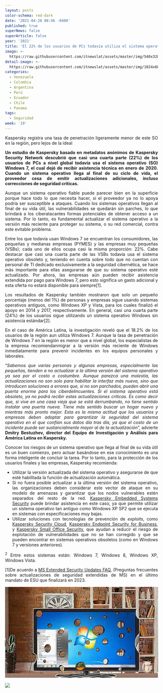 ```yaml
---
layout: posts
color-schema: red-dark
date: '2021-04-28 08:46 -0400'
published: true
superNews: false
superArticle: false
year: '2021'
title: 'El 22% de los usuarios de PCs todavía utiliza el sistema operativo Windows 7 '
image: >-
  https://raw.githubusercontent.com/itnewslat/assets/master/img/540x320/Ataque-Windows-p.jpg
detail-image: >-
  https://raw.githubusercontent.com/itnewslat/assets/master/img/1024x680/Ataque-Windows-g.jpg
categories:
  - Venezuela
  - Colombia
  - Argentina
  - Perú
  - Ecuador
  - Chile
  - Panama
tags:
  - Seguridad
week: '19'
---
```

<p style="text-align: justify;">Kaspersky registra una tasa de penetración ligeramente menor de este SO en la región, pero lejos de la ideal</p>
<p style="text-align: justify;"><strong>Un estudio de Kaspersky basado en metadatos anónimos de Kaspersky Security Network descubrió que casi una cuarta parte (22%) de los usuarios de PCs a nivel global todavía usa el sistema operativo (SO) Windows 7, el cual dejó de recibir asistencia técnica en enero de 2020. Cuando un sistema operativo llega al final de su ciclo de vida, el proveedor cesa de emitir actualizaciones adicionales, incluso correcciones de seguridad críticas.</strong></p>
<p style="text-align: justify;">Aunque un sistema operativo fiable puede parecer bien en la superficie porque hace todo lo que necesita hacer, si el proveedor ya no lo apoya podría ser susceptible a ataques. Cuando los sistemas operativos llegan al final de su vida útil, las vulnerabilidades se quedarán sin parches, lo que brindará a los ciberatacantes formas potenciales de obtener acceso a un sistema. Por lo tanto, es fundamental actualizar el sistema operativo a la versión más reciente para proteger su sistema, o su red comercial, contra este evitable problema.</p>
<p style="text-align: justify;">Entre los que todavía usan Windows 7 se encuentran los consumidores, las pequeñas y medianas empresas (PYMES) y las empresas muy pequeñas (VSBs); cada uno de ellos ocupa casi la misma proporción: 22%. Cabe destacar que casi una cuarta parte de las VSBs todavía usa el sistema operativo obsoleto y, teniendo en cuenta sobre todo que no cuentan con personal de TI dedicado exclusivamente a la seguridad cibernética, se hace más importante para ellas asegurarse de que su sistema operativo esté actualizado. Por ahora, las empresas aún pueden recibir asistencia extendida por pago para Windows 7, pero esto significa un gasto adicional y esta oferta no estará disponible para siempre[1].</p>
<p style="text-align: justify;">Los resultados de Kaspersky también mostraron que solo un pequeño porcentaje (menos del 1%) de personas y empresas sigue usando sistemas operativos antiguos, como Windows XP y Vista, para los cuales finalizó el apoyo en 2014 y 2017, respectivamente. En general, casi una cuarta parte (24%) de los usuarios sigue utilizando un sistema operativo Windows sin asistencia estándar[2].</p>
<p style="text-align: justify;">En el caso de América Latina, la investigación reveló que el 18.2% de los usuarios de la región aun utiliza Windows 7. Aunque la tasa de penetración de Windows 7 en la región es menor que a nivel global, los especialistas de la empresa recomiendanmigrar a la versión más reciente de Windows inmediatamente para prevenir incidentes en los equipos personales y laborales.</p>
<p style="text-align: justify;">“<em>Sabemos que varias personas y algunas empresas, especialmente las pequeñas, tienden a no actualizar a la última versión del sistema operativo ya sea por el costo o costumbre. Aunque parezca una molestia, las actualizaciones no son solo para habilitar la interfaz más nueva, sino que introducen soluciones a errores que, si no son parchados, pueden abrir una puerta enorme para los ciberdelincuentes. Si el sistema operativo está obsoleto, ya no podrá recibir estas actualizaciones críticas. Es como decir que, si vive en una casa vieja que se está derrumbando, no tiene sentido instalar una puerta nueva. Tiene más sentido buscar un hogar nuevo y mientras más pronto mejor. Esta es la misma actitud que los usuarios y empresas deben adoptar para garantizar la seguridad del sistema operativo en el que confían sus datos día tras día, ya que el costo de</em><em> un incidente puede ser sustancialmente mayor al de la actualización</em>”, advierte <strong>Dmitry Bestuzhev, director del Equipo de Investigación y Análisis para América Latina en Kaspersky. </strong></p>
<p style="text-align: justify;">Conocer los riesgos de un sistema operativo que llega al final de su vida útil es un buen comienzo, pero actuar basándose en ese conocimiento es una forma inteligente de concluir la tarea. Por lo tanto, para la protección de los usuarios finales y las empresas, Kaspersky recomienda:</p>

<ul style="text-align: justify;">
	<li>Utilizar la versión actualizada del sistema operativo y asegurarse de que esté habilitada la función de actualización automática.</li>
	<li>Si no fuera posible actualizar a la última versión del sistema operativo, las organizaciones deben considerar este vector de ataque en su modelo de amenazas y garantizar que los nodos vulnerables estén separados del resto de la red. <a href="https://latam.kaspersky.com/enterprise-security/embedded-systems">Kaspersky Embedded Systems Security</a> puede brindar asistencia en este caso, ya que permite utilizar un sistema operativo tan antiguo como Windows XP SP2 que se ejecuta en sistemas con especificaciones muy bajas.</li>
	<li>Utilizar soluciones con tecnologías de prevención de <em>exploits</em>, como <a href="https://latam.kaspersky.com/security-cloud">Kaspersky Security Cloud</a>, <a href="https://latam.kaspersky.com/enterprise-security/endpoint-product">Kaspersky Endpoint Security for Business</a>, y <a href="https://latam.kaspersky.com/small-business-security">Kaspersky Small Office Security</a>, que ayudan a reducir el riesgo de explotación de vulnerabilidades que no se han corregido y que se pueden encontrar en sistemas operativos obsoletos (como en Windows 7 y versiones anteriores).</li>
</ul>
<p style="text-align: justify;"><sup>2</sup> Entre estos sistemas están: Windows 7, Windows 8, Windows XP, Windows Vista.</p>
<p style="text-align: justify;">[1]De acuerdo a <a href="https://docs.microsoft.com/en-us/troubleshoot/windows-client/windows-7-eos-faq/windows-7-extended-security-updates-faq">MS Extended Security Updates FAQ</a>, (Preguntas frecuentes sobre actualizaciones de seguridad extendidas de MS) en el último mandato de ESU que finalizará en 2023.</p>

![](https://raw.githubusercontent.com/itnewslat/assets/master/img/540x320/Ataque-Windows-p.jpg)

<img src="https://tracker.metricool.com/c3po.jpg?hash=56f88a41e39ab42c063cc51676587a04"/>
